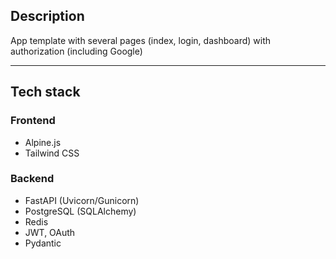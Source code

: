 ## Description
App template with several pages (index, login, dashboard) with authorization (including Google)

---

## Tech stack
### Frontend
- Alpine.js
- Tailwind CSS

### Backend
- FastAPI (Uvicorn/Gunicorn)
- PostgreSQL (SQLAlchemy)
- Redis
- JWT, OAuth
- Pydantic
